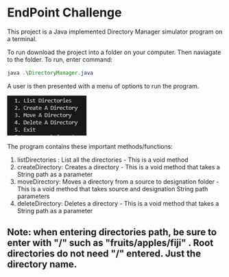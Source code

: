 
# EndPoint Challenge

This project is a Java implemented Directory Manager simulator program on a terminal.

To run download the project into a folder on your computer. Then naviagate to the folder. To run, enter command: 
```java
java .\DirectoryManager.java
```

A user is then presented with a menu of options to run the program.

![Screenshot of initial program options menu.](/assets/images/menu.PNG)

The program contains these important methods/functions:
1. listDirectories : List all the directories -  This is a void method
2. createDirectory: Creates a directory - This is a void method that takes a String path as a parameter
3. moveDirectory: Moves a directory from a source to designation folder - This is a void method that takes source and designation String path parameters
4. deleteDirectory: Deletes a directory - This is a void method that takes a String path as a parameter

## Note: when entering directories path, be sure to enter with "/" such as "fruits/apples/fiji" . Root directories do not need "/" entered. Just the directory name. 
